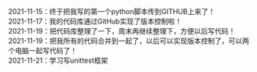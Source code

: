 2021-11-15：终于把我写的第一个python脚本传到GITHUB上来了！  
2021-11-17：我的代码库通过GitHub实现了版本控制啦！  
2021-11-19：把代码库整理了一下，周末再继续整理下，方便以后写代码！  
2021-11-19：把我所有的代码合并到一起了，以后可以实现版本控制了，可以两个电脑一起写代码了！  
2021-11-21：学习写unittest框架
